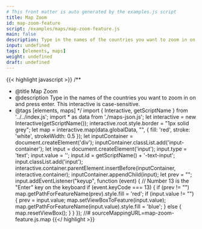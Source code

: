 ```yaml
---
# This front matter is auto generated by the examples.js script
title: Map Zoom
id: map-zoom-feature
script: /examples/maps/map-zoom-feature.js
main: false
description: Type in the names of the countries you want to zoom in on and press enter. This interactive is case-sensitive.
input: undefined
tags: [elements, maps]
weight: undefined
draft: undefined
---
```


{{< highlight javascript >}}
/**
* @title Map Zoom
* @description Type in the names of the countries you want to zoom in on and press enter. This interactive is case-sensitive.
* @tags [elements, maps]
*/
import { Interactive, getScriptName } from '../../index.js';
import * as data from './maps-json.js';
let interactive = new Interactive(getScriptName());
interactive.root.style.border = "1px solid grey";
let map = interactive.map(data.globalData, "", { fill: 'red',
    stroke: 'white',
    strokeWidth: 0.5 });
let inputContainer = document.createElement('div');
inputContainer.classList.add('input-container');
let input = document.createElement('input');
input.type = 'text';
input.value = '';
input.id = getScriptName() + '-text-input';
input.classList.add('input');
interactive.container.parentElement.insertBefore(inputContainer, interactive.container);
inputContainer.appendChild(input);
let prev = "";
input.addEventListener("keyup", function (event) {
    // Number 13 is the "Enter" key on the keyboard
    if (event.keyCode === 13) {
        if (prev != "")
            map.getPathForFeatureName(prev).style.fill = 'red';
        if (input.value != "") {
            prev = input.value;
            map.setViewBoxToFeature(input.value);
            map.getPathForFeatureName(input.value).style.fill = 'blue';
        }
        else {
            map.resetViewBox();
        }
    }
});
//# sourceMappingURL=map-zoom-feature.js.map
{{</ highlight >}}

